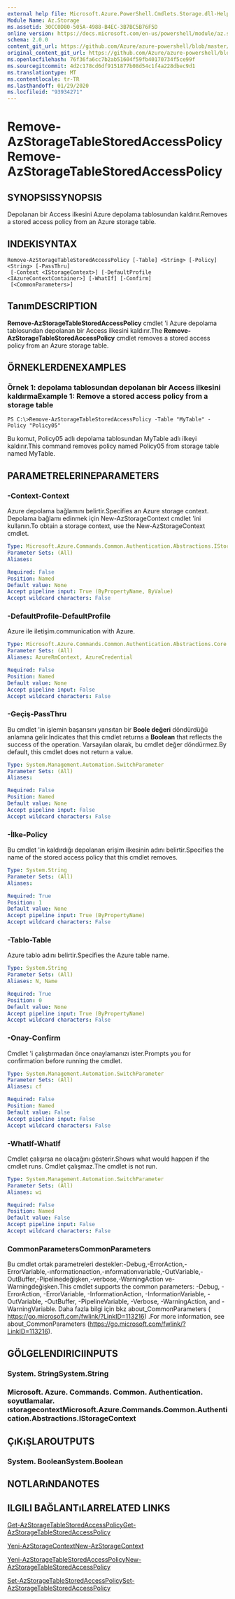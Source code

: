 ```yaml
---
external help file: Microsoft.Azure.PowerShell.Cmdlets.Storage.dll-Help.xml
Module Name: Az.Storage
ms.assetid: 30CC0D80-505A-4988-B4EC-3B7BC5B76F5D
online version: https://docs.microsoft.com/en-us/powershell/module/az.storage/remove-azstoragetablestoredaccesspolicy
schema: 2.0.0
content_git_url: https://github.com/Azure/azure-powershell/blob/master/src/Storage/Storage.Management/help/Remove-AzStorageTableStoredAccessPolicy.md
original_content_git_url: https://github.com/Azure/azure-powershell/blob/master/src/Storage/Storage.Management/help/Remove-AzStorageTableStoredAccessPolicy.md
ms.openlocfilehash: 76f36fa6cc7b2ab51604f59fb40170734f5ce99f
ms.sourcegitcommit: 4d2c178cd6df9151877b08d54c1f4a228dbec9d1
ms.translationtype: MT
ms.contentlocale: tr-TR
ms.lasthandoff: 01/29/2020
ms.locfileid: "93934271"
---
```

# <span data-ttu-id="f70ad-101">Remove-AzStorageTableStoredAccessPolicy</span><span class="sxs-lookup"><span data-stu-id="f70ad-101">Remove-AzStorageTableStoredAccessPolicy</span></span>

## <span data-ttu-id="f70ad-102">SYNOPSIS</span><span class="sxs-lookup"><span data-stu-id="f70ad-102">SYNOPSIS</span></span>
<span data-ttu-id="f70ad-103">Depolanan bir Access ilkesini Azure depolama tablosundan kaldırır.</span><span class="sxs-lookup"><span data-stu-id="f70ad-103">Removes a stored access policy from an Azure storage table.</span></span>

## <span data-ttu-id="f70ad-104">INDEKI</span><span class="sxs-lookup"><span data-stu-id="f70ad-104">SYNTAX</span></span>

```
Remove-AzStorageTableStoredAccessPolicy [-Table] <String> [-Policy] <String> [-PassThru]
 [-Context <IStorageContext>] [-DefaultProfile <IAzureContextContainer>] [-WhatIf] [-Confirm]
 [<CommonParameters>]
```

## <span data-ttu-id="f70ad-105">Tanım</span><span class="sxs-lookup"><span data-stu-id="f70ad-105">DESCRIPTION</span></span>
<span data-ttu-id="f70ad-106">**Remove-AzStorageTableStoredAccessPolicy** cmdlet 'i Azure depolama tablosundan depolanan bir Access ilkesini kaldırır.</span><span class="sxs-lookup"><span data-stu-id="f70ad-106">The **Remove-AzStorageTableStoredAccessPolicy** cmdlet removes a stored access policy from an Azure storage table.</span></span>

## <span data-ttu-id="f70ad-107">ÖRNEKLERDEN</span><span class="sxs-lookup"><span data-stu-id="f70ad-107">EXAMPLES</span></span>

### <span data-ttu-id="f70ad-108">Örnek 1: depolama tablosundan depolanan bir Access ilkesini kaldırma</span><span class="sxs-lookup"><span data-stu-id="f70ad-108">Example 1: Remove a stored access policy from a storage table</span></span>
```
PS C:\>Remove-AzStorageTableStoredAccessPolicy -Table "MyTable" -Policy "Policy05"
```

<span data-ttu-id="f70ad-109">Bu komut, Policy05 adlı depolama tablosundan MyTable adlı ilkeyi kaldırır.</span><span class="sxs-lookup"><span data-stu-id="f70ad-109">This command removes policy named Policy05 from storage table named MyTable.</span></span>

## <span data-ttu-id="f70ad-110">PARAMETRELERINE</span><span class="sxs-lookup"><span data-stu-id="f70ad-110">PARAMETERS</span></span>

### <span data-ttu-id="f70ad-111">-Context</span><span class="sxs-lookup"><span data-stu-id="f70ad-111">-Context</span></span>
<span data-ttu-id="f70ad-112">Azure depolama bağlamını belirtir.</span><span class="sxs-lookup"><span data-stu-id="f70ad-112">Specifies an Azure storage context.</span></span>
<span data-ttu-id="f70ad-113">Depolama bağlamı edinmek için New-AzStorageContext cmdlet 'ini kullanın.</span><span class="sxs-lookup"><span data-stu-id="f70ad-113">To obtain a storage context, use the New-AzStorageContext cmdlet.</span></span>

```yaml
Type: Microsoft.Azure.Commands.Common.Authentication.Abstractions.IStorageContext
Parameter Sets: (All)
Aliases:

Required: False
Position: Named
Default value: None
Accept pipeline input: True (ByPropertyName, ByValue)
Accept wildcard characters: False
```

### <span data-ttu-id="f70ad-114">-DefaultProfile</span><span class="sxs-lookup"><span data-stu-id="f70ad-114">-DefaultProfile</span></span>
<span data-ttu-id="f70ad-115">Azure ile iletişim.</span><span class="sxs-lookup"><span data-stu-id="f70ad-115">communication with Azure.</span></span>

```yaml
Type: Microsoft.Azure.Commands.Common.Authentication.Abstractions.Core.IAzureContextContainer
Parameter Sets: (All)
Aliases: AzureRmContext, AzureCredential

Required: False
Position: Named
Default value: None
Accept pipeline input: False
Accept wildcard characters: False
```

### <span data-ttu-id="f70ad-116">-Geçiş</span><span class="sxs-lookup"><span data-stu-id="f70ad-116">-PassThru</span></span>
<span data-ttu-id="f70ad-117">Bu cmdlet 'in işlemin başarısını yansıtan bir **Boole değeri** döndürdüğü anlamına gelir.</span><span class="sxs-lookup"><span data-stu-id="f70ad-117">Indicates that this cmdlet returns a **Boolean** that reflects the success of the operation.</span></span>
<span data-ttu-id="f70ad-118">Varsayılan olarak, bu cmdlet değer döndürmez.</span><span class="sxs-lookup"><span data-stu-id="f70ad-118">By default, this cmdlet does not return a value.</span></span>

```yaml
Type: System.Management.Automation.SwitchParameter
Parameter Sets: (All)
Aliases:

Required: False
Position: Named
Default value: None
Accept pipeline input: False
Accept wildcard characters: False
```

### <span data-ttu-id="f70ad-119">-İlke</span><span class="sxs-lookup"><span data-stu-id="f70ad-119">-Policy</span></span>
<span data-ttu-id="f70ad-120">Bu cmdlet 'in kaldırdığı depolanan erişim ilkesinin adını belirtir.</span><span class="sxs-lookup"><span data-stu-id="f70ad-120">Specifies the name of the stored access policy that this cmdlet removes.</span></span>

```yaml
Type: System.String
Parameter Sets: (All)
Aliases:

Required: True
Position: 1
Default value: None
Accept pipeline input: True (ByPropertyName)
Accept wildcard characters: False
```

### <span data-ttu-id="f70ad-121">-Tablo</span><span class="sxs-lookup"><span data-stu-id="f70ad-121">-Table</span></span>
<span data-ttu-id="f70ad-122">Azure tablo adını belirtir.</span><span class="sxs-lookup"><span data-stu-id="f70ad-122">Specifies the Azure table name.</span></span>

```yaml
Type: System.String
Parameter Sets: (All)
Aliases: N, Name

Required: True
Position: 0
Default value: None
Accept pipeline input: True (ByPropertyName)
Accept wildcard characters: False
```

### <span data-ttu-id="f70ad-123">-Onay</span><span class="sxs-lookup"><span data-stu-id="f70ad-123">-Confirm</span></span>
<span data-ttu-id="f70ad-124">Cmdlet 'i çalıştırmadan önce onaylamanızı ister.</span><span class="sxs-lookup"><span data-stu-id="f70ad-124">Prompts you for confirmation before running the cmdlet.</span></span>

```yaml
Type: System.Management.Automation.SwitchParameter
Parameter Sets: (All)
Aliases: cf

Required: False
Position: Named
Default value: False
Accept pipeline input: False
Accept wildcard characters: False
```

### <span data-ttu-id="f70ad-125">-WhatIf</span><span class="sxs-lookup"><span data-stu-id="f70ad-125">-WhatIf</span></span>
<span data-ttu-id="f70ad-126">Cmdlet çalışırsa ne olacağını gösterir.</span><span class="sxs-lookup"><span data-stu-id="f70ad-126">Shows what would happen if the cmdlet runs.</span></span>
<span data-ttu-id="f70ad-127">Cmdlet çalışmaz.</span><span class="sxs-lookup"><span data-stu-id="f70ad-127">The cmdlet is not run.</span></span>

```yaml
Type: System.Management.Automation.SwitchParameter
Parameter Sets: (All)
Aliases: wi

Required: False
Position: Named
Default value: False
Accept pipeline input: False
Accept wildcard characters: False
```

### <span data-ttu-id="f70ad-128">CommonParameters</span><span class="sxs-lookup"><span data-stu-id="f70ad-128">CommonParameters</span></span>
<span data-ttu-id="f70ad-129">Bu cmdlet ortak parametreleri destekler:-Debug,-ErrorAction,-ErrorVariable,-ınformationaction,-ınformationvariable,-OutVariable,-OutBuffer,-Pipelinedeğişken,-verbose,-WarningAction ve-Warningdeğişken.</span><span class="sxs-lookup"><span data-stu-id="f70ad-129">This cmdlet supports the common parameters: -Debug, -ErrorAction, -ErrorVariable, -InformationAction, -InformationVariable, -OutVariable, -OutBuffer, -PipelineVariable, -Verbose, -WarningAction, and -WarningVariable.</span></span> <span data-ttu-id="f70ad-130">Daha fazla bilgi için bkz about_CommonParameters ( https://go.microsoft.com/fwlink/?LinkID=113216) .</span><span class="sxs-lookup"><span data-stu-id="f70ad-130">For more information, see about_CommonParameters (https://go.microsoft.com/fwlink/?LinkID=113216).</span></span>

## <span data-ttu-id="f70ad-131">GÖLGELENDIRICI</span><span class="sxs-lookup"><span data-stu-id="f70ad-131">INPUTS</span></span>

### <span data-ttu-id="f70ad-132">System. String</span><span class="sxs-lookup"><span data-stu-id="f70ad-132">System.String</span></span>

### <span data-ttu-id="f70ad-133">Microsoft. Azure. Commands. Common. Authentication. soyutlamalar. ıstoragecontext</span><span class="sxs-lookup"><span data-stu-id="f70ad-133">Microsoft.Azure.Commands.Common.Authentication.Abstractions.IStorageContext</span></span>

## <span data-ttu-id="f70ad-134">ÇıKıŞLAR</span><span class="sxs-lookup"><span data-stu-id="f70ad-134">OUTPUTS</span></span>

### <span data-ttu-id="f70ad-135">System. Boolean</span><span class="sxs-lookup"><span data-stu-id="f70ad-135">System.Boolean</span></span>

## <span data-ttu-id="f70ad-136">NOTLARıNDA</span><span class="sxs-lookup"><span data-stu-id="f70ad-136">NOTES</span></span>

## <span data-ttu-id="f70ad-137">ILGILI BAĞLANTıLAR</span><span class="sxs-lookup"><span data-stu-id="f70ad-137">RELATED LINKS</span></span>

[<span data-ttu-id="f70ad-138">Get-AzStorageTableStoredAccessPolicy</span><span class="sxs-lookup"><span data-stu-id="f70ad-138">Get-AzStorageTableStoredAccessPolicy</span></span>](./Get-AzStorageTableStoredAccessPolicy.md)

[<span data-ttu-id="f70ad-139">Yeni-AzStorageContext</span><span class="sxs-lookup"><span data-stu-id="f70ad-139">New-AzStorageContext</span></span>](./New-AzStorageContext.md)

[<span data-ttu-id="f70ad-140">Yeni-AzStorageTableStoredAccessPolicy</span><span class="sxs-lookup"><span data-stu-id="f70ad-140">New-AzStorageTableStoredAccessPolicy</span></span>](./New-AzStorageTableStoredAccessPolicy.md)

[<span data-ttu-id="f70ad-141">Set-AzStorageTableStoredAccessPolicy</span><span class="sxs-lookup"><span data-stu-id="f70ad-141">Set-AzStorageTableStoredAccessPolicy</span></span>](./Set-AzStorageTableStoredAccessPolicy.md)
